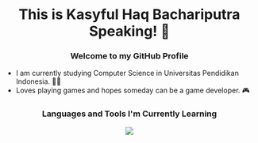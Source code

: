<h1 align="center">This is Kasyful Haq Bachariputra Speaking! 🐍 </h1>
<h3 align="center">Welcome to my GitHub Profile</h3>

- I am currently studying Computer Science in Universitas Pendidikan Indonesia. 👨‍🎓
- Loves playing games and hopes someday can be a game developer. 🎮

<h3 align="center">Languages and Tools I'm Currently Learning</h3>

<p align="center">
  <a href="https://skillicons.dev">
    <img src="https://skillicons.dev/icons?i=c,cpp,python,godot" />
  </a>
</p>

